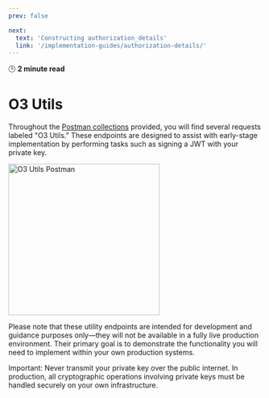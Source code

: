 ```yaml
---
prev: false

next:
  text: 'Constructing authorization_details'
  link: '/implementation-guides/authorization-details/'
---
```


🕒 **2 minute read**

# O3 Utils

Throughout the [Postman collections](/deve) provided, you will find several requests labeled "O3 Utils." These endpoints are designed to assist with early-stage implementation by performing tasks such as signing a JWT with your private key.

<img src="/images/demo/o3-spotlight-postman.png" alt="O3 Utils Postman" width="300" />

Please note that these utility endpoints are intended for development and guidance purposes only—they will not be available in a fully live production environment. Their primary goal is to demonstrate the functionality you will need to implement within your own production systems.

Important: Never transmit your private key over the public internet. In production, all cryptographic operations involving private keys must be handled securely on your own infrastructure.
